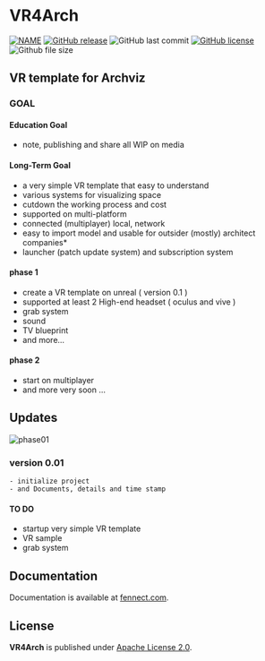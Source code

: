 # VR4Arch
[![NAME](https://img.shields.io/badge/VR4Arch-UE4-orange.svg)](https://github.com/bestspang/VR4Arch)
[![GitHub release](https://img.shields.io/github/release/bestspang/VR4Arch.svg)](https://github.com/bestspang/VR4Arch/releases)
![GitHub last commit](https://img.shields.io/github/last-commit/bestspang/VR4Arch.svg)
[![GitHub license](https://img.shields.io/github/license/bestspang/VR4Arch.svg)](https://github.com/bestspang/VR4Arch/blob/master/LICENSE)
![Github file size](https://img.shields.io/github/size/asdasdsad/bestspang/VR4Arch.svg)

## VR template for Archviz

### GOAL 
#### Education Goal
- note, publishing and share all WIP on media
#### Long-Term Goal
- a very simple VR template that easy to understand
- various systems for visualizing space
- cutdown the working process and cost
- supported on multi-platform
- connected (multiplayer) local, network
- easy to import model and usable for outsider (mostly) architect companies*
- launcher (patch update system) and subscription system
#### phase 1
- create a VR template on unreal ( version 0.1 )
- supported at least 2 High-end headset ( oculus and vive )
- grab system
- sound
- TV blueprint
- and more...
#### phase 2
- start on multiplayer
- and more very soon ...
## Updates
![phase01](https://img.shields.io/badge/phase01-1%25-blue.svg)
### version 0.01
```
- initialize project
- and Documents, details and time stamp
```
#### TO DO
- startup very simple VR template 
- VR sample
- grab system

## Documentation

Documentation is available at [fennect.com](https://fennect.com/).

## License

**VR4Arch** is published under [Apache License 2.0](https://github.com/bestspang/VR4Arch/blob/master/LICENSE).
